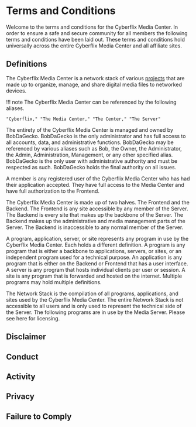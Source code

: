 # Terms and Conditions
Welcome to the terms and conditions for the Cyberflix Media Center. In order to ensure a safe and secure community for all members the following terms and conditions have been laid out. These terms and conditions hold universally across the entire Cyberflix Media Center and all affiliate sites.

## Definitions
The Cyberflix Media Center is a network stack of various [projects](https://docs.cyberflix.io/about/license/#included-projects) that are made up to organize, manage, and share digital media files to networked devices.
  
!!! note The Cyberflix Media Center can be referenced by the following aliases.

    "Cyberflix," "The Media Center," "The Center," "The Server"

The entirety of the Cyberflix Media Center is managed and owned by BobDaGecko. BobDaGecko is the only administrator and has full access to all accounts, data, and administrative functions. BobDaGecko may be referenced by various aliases such as Bob, the Owner, the Administrator, the Admin, Administration, Management, or any other specified alias. BobDaGecko is the only user with administrative authority and must be respected as such. BobDaGecko holds the final authority on all issues.

A member is any registered user of the Cyberflix Media Center who has had their application accepted. They have full access to the Media Center and have full authorization to the Frontend.

The Cyberflix Media Center is made up of two halves. The Frontend and the Backend. The Frontend is any site accessible by any member of the Server. The Backend is every site that makes up the backbone of the Server. The Backend makes up the administrative and media management parts of the Server. The Backend is inaccessible to any normal member of the Server.

A program, application, server, or site represents any program in use by the Cyberflix Media Center. Each holds a different definition. A program is any program that is either a backbone to applications, servers, or sites, or an independent program used for a technical purpose. An application is any program that is either on the Backend or Frontend that has a user interface. A server is any program that hosts individual clients per user or session. A site is any program that is forwarded and hosted on the internet. Multiple programs may hold multiple definitions.

The Network Stack is the compilation of all programs, applications, and sites used by the Cyberflix Media Center. The entire Network Stack is not accessible to all users and is only used to represent the technical side of the Server. The following programs are in use by the Media Server. Please see here for licensing.

## Disclaimer

## Conduct

## Activity

## Privacy

## Failure to Comply
